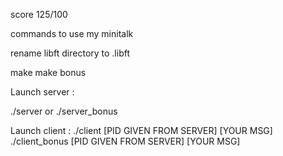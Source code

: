 score 125/100

commands to use my minitalk

rename libft directory to .libft

make 
make bonus

Launch server : 

./server or ./server_bonus

Launch client : 
./client [PID GIVEN FROM SERVER] [YOUR MSG] 
./client_bonus [PID GIVEN FROM SERVER] [YOUR MSG]
